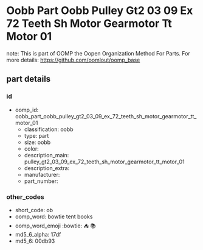 # Oobb Part Oobb Pulley Gt2 03 09 Ex 72 Teeth Sh Motor Gearmotor Tt Motor 01  

note: This is part of OOMP the Oopen Organization Method For Parts. For more details: https://github.com/oomlout/oomp_base

##  part details





### id
* oomp_id: oobb_part_oobb_pulley_gt2_03_09_ex_72_teeth_sh_motor_gearmotor_tt_motor_01
  * classification: oobb
  * type: part
  * size: oobb
  * color: 
  * description_main: pulley_gt2_03_09_ex_72_teeth_sh_motor_gearmotor_tt_motor_01
  * description_extra: 
  * manufacturer: 
  * part_number: 

### other_codes
* short_code: ob
* oomp_word: bowtie tent books
* oomp_word_emoji :bowtie: :tent: :books:
* md5_6_alpha: 17df
* md5_6: 00db93